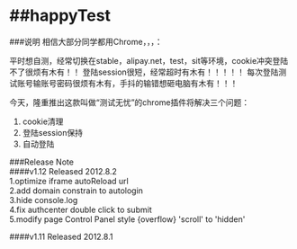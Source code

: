 ##happyTest
=========

###说明
相信大部分同学都用Chrome，，，：

平时想自测，经常切换在stable，alipay.net，test，sit等环境，cookie冲突登陆不了很烦有木有！！
登陆session很短，经常超时有木有！！！！！
每次登陆测试账号输账号密码很烦有木有，手抖的输错想砸电脑有木有！！！

今天，隆重推出这款叫做“测试无忧”的chrome插件将解决三个问题：
1. cookie清理  
2. 登陆session保持  
3. 自动登陆  



###Release Note  
####v1.12 Released 2012.8.2   
1.optimize iframe autoReload url   
2.add domain constrain to autologin  
3.hide console.log  
4.fix authcenter double click to submit  
5.modify page Control Panel style {overflow} 'scroll' to 'hidden'  

####v1.11 Released 2012.8.1
